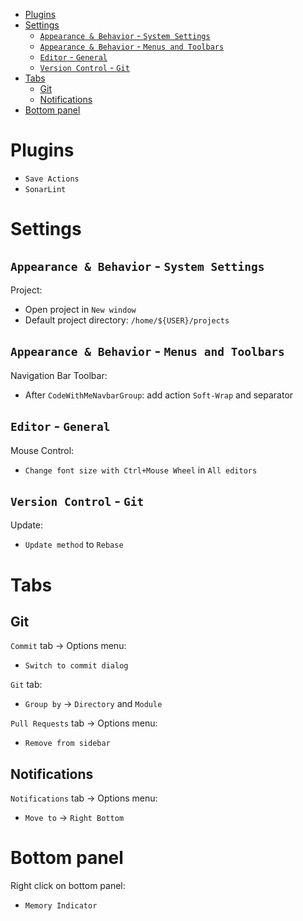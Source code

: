 <!-- TOC -->
* [Plugins](#plugins)
* [Settings](#settings)
  * [`Appearance & Behavior` - `System Settings`](#appearance--behavior---system-settings)
  * [`Appearance & Behavior` - `Menus and Toolbars`](#appearance--behavior---menus-and-toolbars)
  * [`Editor` - `General`](#editor---general)
  * [`Version Control` - `Git`](#version-control---git)
* [Tabs](#tabs)
  * [Git](#git)
  * [Notifications](#notifications)
* [Bottom panel](#bottom-panel)
<!-- TOC -->

# Plugins

* `Save Actions`
* `SonarLint`

# Settings

## `Appearance & Behavior` - `System Settings`

Project:
* Open project in `New window`
* Default project directory: `/home/${USER}/projects`

## `Appearance & Behavior` - `Menus and Toolbars`

Navigation Bar Toolbar:
* After `CodeWithMeNavbarGroup`: add action `Soft-Wrap` and separator

## `Editor` - `General`

Mouse Control:
* `Change font size with Ctrl+Mouse Wheel` in `All editors`

## `Version Control` - `Git`

Update:
* `Update method` to `Rebase`

# Tabs

## Git

`Commit` tab -> Options menu:
* `Switch to commit dialog`

`Git` tab:
* `Group by` -> `Directory` and `Module`

`Pull Requests` tab -> Options menu:
* `Remove from sidebar`

## Notifications

`Notifications` tab -> Options menu:
* `Move to` -> `Right Bottom`

# Bottom panel

Right click on bottom panel:
* `Memory Indicator`